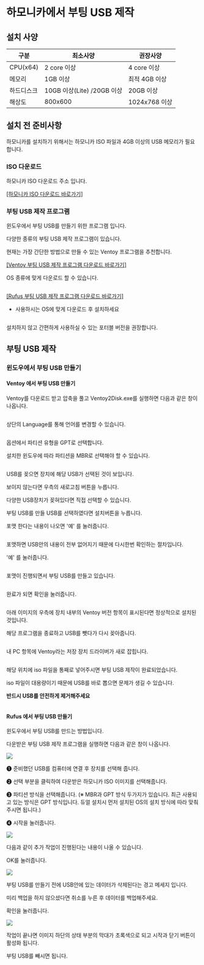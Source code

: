 # 하모니카에서 부팅 USB 제작

## **설치 사양** <a href="#id-2.1-os" id="id-2.1-os"></a>

| 구분       | 최소사양                   | 권장사양        |
| -------- | ---------------------- | ----------- |
| CPU(x64) | 2 core 이상              | 4 core 이상   |
| 메모리      | 1GB 이상                 | 최적 4GB 이상   |
| 하드디스크    | 10GB 이상(Lite) /20GB 이상 | 20GB 이상     |
| 해상도      | 800x600                | 1024x768 이상 |

## **설치 전 준비사항** <a href="#id-2.1-os" id="id-2.1-os"></a>

하모니카를 설치하기 위해서는 하모니카 ISO 파일과 4GB 이상의 USB 메모리가 필요합니다.

### **ISO 다운로드** <a href="#id-2.1-os-iso" id="id-2.1-os-iso"></a>

하모니카 ISO 다운로드 주소 입니다.

[\[하모니카 ISO 다운로드 바로가기\]](https://hamonikr.org/download\_paektu)



### **부팅 USB 제작 프로그램** <a href="#id-2.1-os-usb" id="id-2.1-os-usb"></a>

윈도우에서 부팅 USB를 만들기 위한 프로그램 입니다.

다양한 종류의 부팅 USB 제작 프로그램이 있습니다.

현재는 가장 간단한 방법으로 만들 수 있는 Ventoy 프로그램을 추천합니다.



[\[Ventoy 부팅 USB 제작 프로그램 다운로드 바로가기\]](https://www.ventoy.net/en/download.html)

&#x20;OS 종류에 맞게 다운로드 할 수 있습니다.

<figure><img src="../../.gitbook/assets/Wventoy_01.png" alt=""><figcaption></figcaption></figure>

[\[Rufus 부팅 USB 제작 프로그램 다운로드 바로가기\]](https://rufus.ie/)

* 사용하시는 OS에 맞게 다운로드 후 설치하세요

<figure><img src="../../.gitbook/assets/image (10).png" alt=""><figcaption></figcaption></figure>

설치하지 않고 간편하게 사용하실 수 있는 포터블 버전을 권장합니다.

## &#x20;<a href="#id-2.1-os-usb" id="id-2.1-os-usb"></a>

## **부팅 USB 제작** <a href="#id-2.1-os-usb" id="id-2.1-os-usb"></a>

### 윈도우에서 부팅 USB 만들기 <a href="#id-2.1-os" id="id-2.1-os"></a>

#### Ventoy 에서 부팅 USB 만들기

Ventoy를 다운로드 받고 압축을 풀고 Ventoy2Disk.exe를 실행하면 다음과 같은 창이 나옵니다.

<figure><img src="../../.gitbook/assets/Wventoy_03.png" alt=""><figcaption></figcaption></figure>

상단의 Language를 통해 언어를 변경할 수 있습니다.

<figure><img src="../../.gitbook/assets/Wventoy_04.png" alt=""><figcaption></figcaption></figure>

옵션에서 파티션 유형을 GPT로 선택합니다.

설치한 윈도우에 따라 파티션을 MBR로 선택해야 할 수 있습니다.

<figure><img src="../../.gitbook/assets/Wventoy_05.png" alt=""><figcaption></figcaption></figure>

USB를 꽂으면 장치에 해당 USB가 선택된 것이 보입니다.

보이지 않는다면 우측의 새로고침 버튼을 누릅니다.

다양한 USB장치가 꽂혀있다면 직접 선택할 수 있습니다.

부팅 USB를 만들 USB를 선택하였다면 설치버튼을 누릅니다.

포맷 한다는 내용이 나오면 '예' 를 눌러줍니다.

<figure><img src="../../.gitbook/assets/Wventoy_06.png" alt=""><figcaption></figcaption></figure>

포맷하면 USB안의 내용이 전부 없어지기 때문에 다시한번 확인하는 절차입니다.

'예' 를 눌러줍니다.

<figure><img src="../../.gitbook/assets/Wventoy_07.png" alt=""><figcaption></figcaption></figure>

포맷이 진행되면서 부팅 USB를 만들고 있습니다.

<figure><img src="../../.gitbook/assets/Wventoy_08.png" alt=""><figcaption></figcaption></figure>

완료가 되면 확인을 눌러줍니다.

<figure><img src="../../.gitbook/assets/Wventoy_09.png" alt=""><figcaption></figcaption></figure>

아래 이미지의 우측에 장치 내부의 Ventoy 버전 항목이 표시된다면 정상적으로 설치된 것입니다.

해당 프로그램을 종료하고 USB를 뺏다가 다시 꽂아줍니다.

<figure><img src="../../.gitbook/assets/Wventoy_10.png" alt=""><figcaption></figcaption></figure>

내 PC 항목에 Ventoy라는 저장 장치 드라이버가 새로 잡힙니다.

<figure><img src="../../.gitbook/assets/Wventoy_11.png" alt=""><figcaption></figcaption></figure>

해당 위치에 iso 파일을 통째로 넣어주시면 부팅 USB 제작이 완료되었습니다.

iso 파일이 대용량이기 때문에 USB를 바로 뽑으면 문제가 생길 수 있습니다.

**반드시 USB를 안전하게 제거해주세요**

<figure><img src="../../.gitbook/assets/Wventoy_12.png" alt=""><figcaption></figcaption></figure>

#### Rufus 에서 부팅 USB 만들기

윈도우에서 부팅 USB를 만드는 방법입니다.

다운받은 부팅 USB 제작 프로그램을 실행하면 다음과 같은 창이 나옵니다.

![](../../.gitbook/assets/install-0002.png)

❶ 준비했던 USB를 컴퓨터에 연결 후 장치를 선택해 줍니다.

❷ 선택 부분을 클릭하여 다운받은 하모니카 ISO 이미지를 선택해줍니다.

❸ 파티션 방식을 선택해줍니다. (※ MBR과 GPT 방식 두가지가 있습니다. 최근 사용되고 있는 방식은 GPT 방식입니다. 듀얼 설치시 먼저 설치된 OS의 설치 방식에 따라 맞춰주시면 됩니다.)

❹ 시작을 눌러줍니다.

![](../../.gitbook/assets/64358411.png)

다음과 같이 추가 작업이 진행된다는 내용이 나올 수 있습니다.

OK를 눌러줍니다.

![](../../.gitbook/assets/64358412.png)

부팅 USB를 만들기 전에 USB안에 있는 데이터가 삭제된다는 경고 메세지 입니다.

미리 백업을 하지 않으셨다면 취소를 누른 후 데이터를 백업해주세요.

확인을 눌러줍니다.

![](../../.gitbook/assets/install-0005.png)

작업이 끝나면 이미지 하단의 상태 부분의 막대가 초록색으로 되고 시작과 닫기 버튼이 활성화 됩니다.

부팅 USB를 빼시면 됩니다.





### &#x20;<a href="#id-2.1-os-os" id="id-2.1-os-os"></a>

